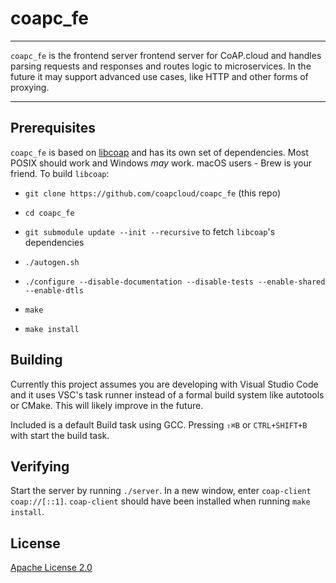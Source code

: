 # coapc_fe

----

`coapc_fe` is the frontend server frontend server for CoAP.cloud and handles parsing requests and responses and routes logic to microservices. In the future it may support advanced use cases, like HTTP and other forms of proxying.

----

## Prerequisites

`coapc_fe` is based on [libcoap](https://github.com/obgm/libcoap) and has its own set of dependencies. Most POSIX should work and Windows _may_ work. macOS users - Brew is your friend. To build `libcoap`:

* `git clone https://github.com/coapcloud/coapc_fe` (this repo)

* `cd coapc_fe`

* `git submodule update --init --recursive` to fetch `libcoap`'s dependencies

* `./autogen.sh`

* `./configure --disable-documentation --disable-tests --enable-shared --enable-dtls`

* `make`

* `make install`

## Building

Currently this project assumes you are developing with Visual Studio Code and it uses VSC's task runner instead of a formal build system like autotools or CMake. This will likely improve in the future.

Included is a default Build task using GCC. Pressing `⇧⌘B` or `CTRL+SHIFT+B` with start the build task.

## Verifying

Start the server by running `./server`. In a new window, enter `coap-client coap://[::1]`. `coap-client` should have been installed when running `make install`.

## License

[Apache License 2.0](LICENSE)